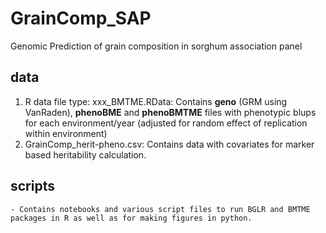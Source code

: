 # GrainComp_SAP
Genomic Prediction of grain composition in sorghum association panel

## data

1. R data file type: xxx_BMTME.RData: Contains **geno** (GRM using VanRaden), **phenoBME** and **phenoBMTME** files with phenotypic blups for each environment/year (adjusted for random effect of replication within environment)
2. GrainComp_herit-pheno.csv: Contains data with covariates for marker based heritability calculation.
    
## scripts
    - Contains notebooks and various script files to run BGLR and BMTME packages in R as well as for making figures in python.
